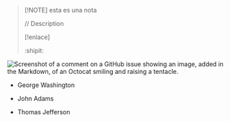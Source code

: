 <!-- Este contenido no aparecerá en el Markdown renderizado -->

> [!NOTE] esta es una nota
>
> // Description
>
> [!enlace]
>
> :shipit:

![Screenshot of a comment on a GitHub issue showing an image, added in the Markdown, of an Octocat smiling and raising a tentacle.](https://myoctocat.com/assets/images/base-octocat.svg)


- George Washington
* John Adams
+ Thomas Jefferson

